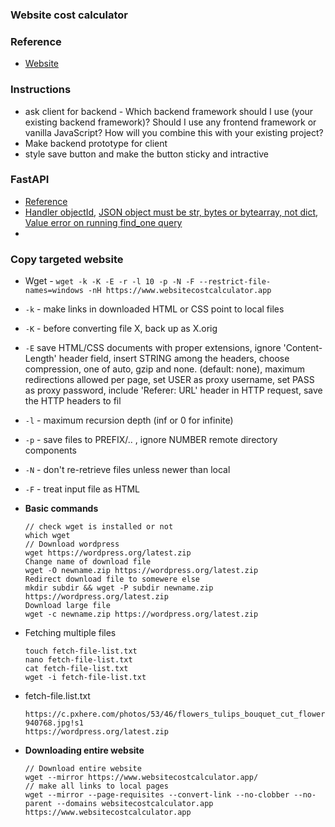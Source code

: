 ### Website cost calculator

### Reference
 - [Website](https://www.websitecostcalculator.app/)
 
### Instructions
 - ask client for backend - Which backend framework should I use (your existing backend framework)? Should I use any frontend framework or vanilla JavaScript? How will you combine this with your existing project?
 - Make backend prototype for client
 - style save button and make the button sticky and intractive

### FastAPI
 - [Reference](https://www.mongodb.com/developer/languages/python/python-quickstart-fastapi/)
 - [Handler objectId](https://api.mongodb.com/python/3.2/api/bson/json_util.html), [JSON object must be str, bytes or bytearray, not dict](https://stackoverflow.com/questions/42354001/json-object-must-be-str-bytes-or-bytearray-not-dict), [Value error on running find_one query](https://www.mongodb.com/community/forums/t/value-error-on-running-find-one-query/8482)
 - 

### Copy targeted website

- Wget - `wget -k -K -E -r -l 10 -p -N -F --restrict-file-names=windows -nH https://www.websitecostcalculator.app`
- `-k` - make links in downloaded HTML or CSS point to local files
- `-K` - before converting file X, back up as X.orig
- `-E` save HTML/CSS documents with proper extensions, ignore 'Content-Length' header field, insert STRING among the headers, choose compression, one of auto, gzip and none. (default: none), maximum redirections allowed per page, set USER as proxy username, set PASS as proxy password, include 'Referer: URL' header in HTTP request, save the HTTP headers to fil
- `-l` - maximum recursion depth (inf or 0 for infinite)
- `-p` - save files to PREFIX/.. , ignore NUMBER remote directory components
- `-N` - don't re-retrieve files unless newer than local
- `-F` - treat input file as HTML

- **Basic commands**
  ```
  // check wget is installed or not
  which wget
  // Download wordpress
  wget https://wordpress.org/latest.zip
  Change name of download file
  wget -O newname.zip https://wordpress.org/latest.zip
  Redirect download file to somewere else
  mkdir subdir && wget -P subdir newname.zip https://wordpress.org/latest.zip
  Download large file
  wget -c newname.zip https://wordpress.org/latest.zip
  ```
- Fetching multiple files
  ```
  touch fetch-file-list.txt
  nano fetch-file-list.txt
  cat fetch-file-list.txt
  wget -i fetch-file-list.txt
  ```
- fetch-file.list.txt
  ```
  https://c.pxhere.com/photos/53/46/flowers_tulips_bouquet_cut_flowers_colorful_color_plant_violet-940768.jpg!s1
  https://wordpress.org/latest.zip
  ```
- **Downloading entire website**

  ```
  // Download entire website
  wget --mirror https://www.websitecostcalculator.app/
  // make all links to local pages
  wget --mirror --page-requisites --convert-link --no-clobber --no-parent --domains websitecostcalculator.app https://www.websitecostcalculator.app
  ```
